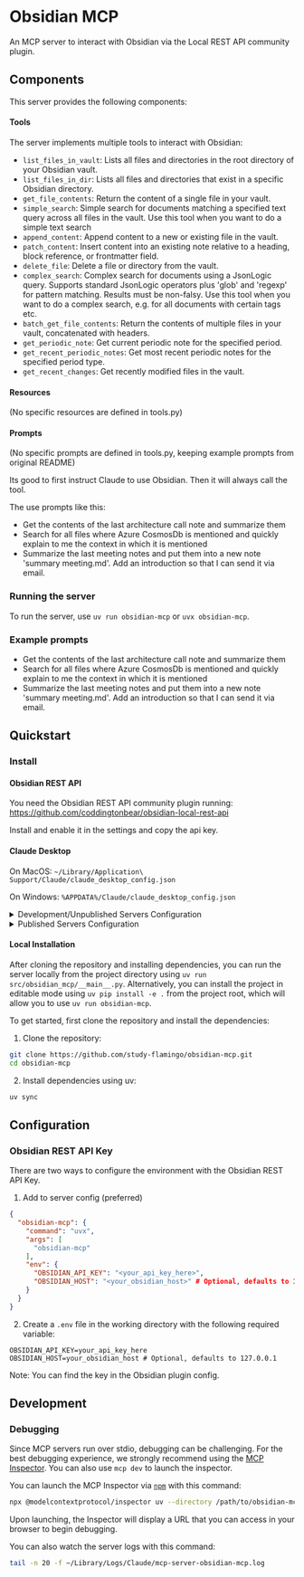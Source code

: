 # Obsidian MCP

An MCP server to interact with Obsidian via the Local REST API community plugin.

## Components

This server provides the following components:

#### Tools

The server implements multiple tools to interact with Obsidian:

- `list_files_in_vault`: Lists all files and directories in the root directory of your Obsidian vault.
- `list_files_in_dir`: Lists all files and directories that exist in a specific Obsidian directory.
- `get_file_contents`: Return the content of a single file in your vault.
- `simple_search`: Simple search for documents matching a specified text query across all files in the vault. Use this tool when you want to do a simple text search
- `append_content`: Append content to a new or existing file in the vault.
- `patch_content`: Insert content into an existing note relative to a heading, block reference, or frontmatter field.
- `delete_file`: Delete a file or directory from the vault.
- `complex_search`: Complex search for documents using a JsonLogic query. Supports standard JsonLogic operators plus 'glob' and 'regexp' for pattern matching. Results must be non-falsy. Use this tool when you want to do a complex search, e.g. for all documents with certain tags etc.
- `batch_get_file_contents`: Return the contents of multiple files in your vault, concatenated with headers.
- `get_periodic_note`: Get current periodic note for the specified period.
- `get_recent_periodic_notes`: Get most recent periodic notes for the specified period type.
- `get_recent_changes`: Get recently modified files in the vault.

#### Resources

(No specific resources are defined in tools.py)

#### Prompts

(No specific prompts are defined in tools.py, keeping example prompts from original README)

Its good to first instruct Claude to use Obsidian. Then it will always call the tool.

The use prompts like this:
- Get the contents of the last architecture call note and summarize them
- Search for all files where Azure CosmosDb is mentioned and quickly explain to me the context in which it is mentioned
- Summarize the last meeting notes and put them into a new note 'summary meeting.md'. Add an introduction so that I can send it via email.

### Running the server

To run the server, use `uv run obsidian-mcp` or `uvx obsidian-mcp`.

### Example prompts

- Get the contents of the last architecture call note and summarize them
- Search for all files where Azure CosmosDb is mentioned and quickly explain to me the context in which it is mentioned
- Summarize the last meeting notes and put them into a new note 'summary meeting.md'. Add an introduction so that I can send it via email.

## Quickstart

### Install

#### Obsidian REST API

You need the Obsidian REST API community plugin running: https://github.com/coddingtonbear/obsidian-local-rest-api

Install and enable it in the settings and copy the api key.

#### Claude Desktop

On MacOS: `~/Library/Application\ Support/Claude/claude_desktop_config.json`

On Windows: `%APPDATA%/Claude/claude_desktop_config.json`

<details>
  <summary>Development/Unpublished Servers Configuration</summary>
  
To use the local installation with Claude Desktop, configure the server as follows. For cloning and installation steps, please refer to the [Local Installation](#local-installation) section.

```json
{
  "mcpServers": {
    "obsidian-mcp": {
      "command": "uv",
      "args": [
        "run",
        "obsidian-mcp"
      ]
    }
  }
}
```
</details>

<details>
  <summary>Published Servers Configuration</summary>
  
```json
{
  "mcpServers": {
    "obsidian-mcp": {
      "command": "uvx",
      "args": [
        "obsidian-mcp"
      ],
      "env": {
        "OBSIDIAN_API_KEY": "<your_api_key_here>",
        "OBSIDIAN_HOST": "<your_obsidian_host>" # Optional
      }
    }
  }
}
```
</details>

#### Local Installation

After cloning the repository and installing dependencies, you can run the server locally from the project directory using `uv run src/obsidian_mcp/__main__.py`. Alternatively, you can install the project in editable mode using `uv pip install -e .` from the project root, which will allow you to use `uv run obsidian-mcp`.

To get started, first clone the repository and install the dependencies:

1. Clone the repository:
```bash
git clone https://github.com/study-flamingo/obsidian-mcp.git
cd obsidian-mcp
```

2. Install dependencies using uv:
```bash
uv sync
```

## Configuration

### Obsidian REST API Key

There are two ways to configure the environment with the Obsidian REST API Key. 

1. Add to server config (preferred)

```json
{
  "obsidian-mcp": {
    "command": "uvx",
    "args": [
      "obsidian-mcp"
    ],
    "env": {
      "OBSIDIAN_API_KEY": "<your_api_key_here>",
      "OBSIDIAN_HOST": "<your_obsidian_host>" # Optional, defaults to 127.0.0.1
    }
  }
}
```

2. Create a `.env` file in the working directory with the following required variable:

```
OBSIDIAN_API_KEY=your_api_key_here
OBSIDIAN_HOST=your_obsidian_host # Optional, defaults to 127.0.0.1
```

Note: You can find the key in the Obsidian plugin config.

## Development

### Debugging

Since MCP servers run over stdio, debugging can be challenging. For the best debugging
experience, we strongly recommend using the [MCP Inspector](https://github.com/modelcontextprotocol/inspector). You can also use `mcp dev` to launch the inspector.

You can launch the MCP Inspector via [`npm`](https://docs.npmjs.com/downloading-and-installing-node-js-and-npm) with this command:

```bash
npx @modelcontextprotocol/inspector uv --directory /path/to/obsidian-mcp run obsidian-mcp
```

Upon launching, the Inspector will display a URL that you can access in your browser to begin debugging.

You can also watch the server logs with this command:

```bash
tail -n 20 -f ~/Library/Logs/Claude/mcp-server-obsidian-mcp.log
```
